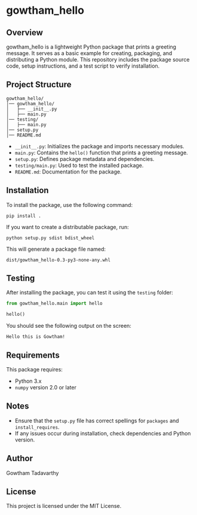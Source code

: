 # gowtham_hello

## Overview
gowtham_hello is a lightweight Python package that prints a greeting message. It serves as a basic example for creating, packaging, and distributing a Python module. This repository includes the package source code, setup instructions, and a test script to verify installation.

## Project Structure
```
gowtham_hello/
│── gowtham_hello/
│   ├── __init__.py
│   ├── main.py
│── testing/
│   ├── main.py
│── setup.py
│── README.md
```

- `__init__.py`: Initializes the package and imports necessary modules.
- `main.py`: Contains the `hello()` function that prints a greeting message.
- `setup.py`: Defines package metadata and dependencies.
- `testing/main.py`: Used to test the installed package.
- `README.md`: Documentation for the package.

## Installation
To install the package, use the following command:

```
pip install .
```

If you want to create a distributable package, run:

```
python setup.py sdist bdist_wheel
```

This will generate a package file named:
```
dist/gowtham_hello-0.3-py3-none-any.whl
```

## Testing
After installing the package, you can test it using the `testing` folder:

```python
from gowtham_hello.main import hello

hello()
```

You should see the following output on the screen:
```
Hello this is Gowtham!
```

## Requirements
This package requires:
- Python 3.x
- `numpy` version 2.0 or later

## Notes
- Ensure that the `setup.py` file has correct spellings for `packages` and `install_requires`.
- If any issues occur during installation, check dependencies and Python version.

## Author
Gowtham Tadavarthy

## License
This project is licensed under the MIT License.

